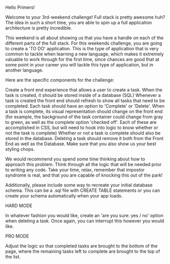 Hello Primers!

Welcome to your 3rd-weekend challenge! Full stack is pretty awesome huh? The idea in such a short time, you are able to spin up a full application architecture is pretty incredible.

This weekend is all about showing us that you have a handle on each of the different parts of the full stack. For this weekends challenge, you are going to create a 'TO DO' application. This is the type of application that is very common to tackle when learning a new language, which makes it extremely valuable to work through for the first time, since chances are good that at some point in your career you will tackle this type of application, but in another language.

Here are the specific components for the challenge:

Create a front end experience that allows a user to create a task.
When the task is created, it should be stored inside of a database (SQL)
Whenever a task is created the front end should refresh to show all tasks that need to be completed.
Each task should have an option to 'Complete' or 'Delete'.
When a task is complete, its visual representation should change on the front end (for example, the background of the task container could change from gray to green, as well as the complete option 'checked off'. Each of these are accomplished in CSS, but will need to hook into logic to know whether or not the task is complete)
Whether or not a task is complete should also be stored in the database.
Deleting a task should remove it both from the Front End as well as the Database.
Make sure that you also show us your best styling chops.

We would recommend you spend some time thinking about how to approach this problem. Think through all the logic that will be needed prior to writing any code. Take your time, relax, remember that impostor syndrome is real, and that you are capable of knocking this out of the park!

Additionally, please include some way to recreate your initial database schema. This can be a .sql file with CREATE TABLE statements or you can create your schema automatically when your app loads.

HARD MODE

In whatever fashion you would like, create an 'are you sure: yes / no' option when deleting a task. Once again, you can interrupt this however you would like.

PRO MODE

Adjust the logic so that completed tasks are brought to the bottom of the page, where the remaining tasks left to complete are brought to the top of the list.
